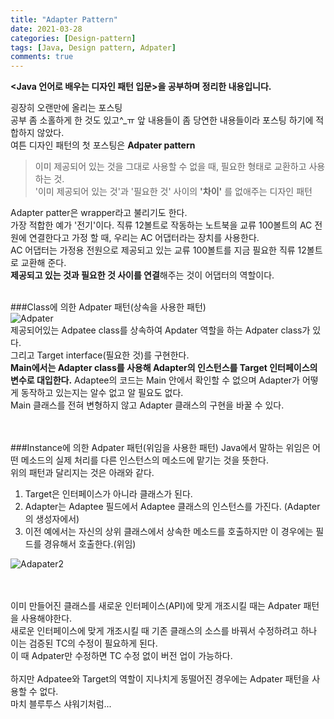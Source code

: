 ```yaml
---
title: "Adapter Pattern"
date: 2021-03-28
categories: [Design-pattern]
tags: [Java, Design pattern, Adpater]
comments: true
---
```


**<Java 언어로 배우는 디자인 패턴 입문>을 공부하며 정리한 내용입니다.**
<br>

굉장히 오랜만에 올리는 포스팅  
공부 좀 소홀하게 한 것도 있고^_ㅠ 앞 내용들이 좀 당연한 내용들이라 포스팅 하기에 적합하지 않았다.  
여튼 디자인 패턴의 첫 포스팅은 **Adpater pattern**  

> 이미 제공되어 있는 것을 그대로 사용할 수 없을 때, 필요한 형태로 교환하고 사용하는 것.  
> '이미 제공되어 있는 것'과 '필요한 것' 사이의 **'차이'** 를 없애주는 디자인 패턴

Adapter patter은 wrapper라고 불리기도 한다.  
가장 적합한 예가 '전기'이다. 
직류 12볼트로 작동하는 노트북을 교류 100볼트의 AC 전원에 연결한다고 가정 할 때, 우리는 AC 어댑터라는 장치를 사용한다.  
AC 어댑터는 가정용 전원으로 제공되고 있는 교류 100볼트를 지금 필요한 직류 12볼트로 교환해 준다.  
**제공되고 있는 것과 필요한 것 사이를 연결**해주는 것이 어댑터의 역할이다. 
<br>
<br>

###Class에 의한 Adpater 패턴(상속을 사용한 패턴)  
![Adpater](https://user-images.githubusercontent.com/77476913/112746178-45bb0080-8fe8-11eb-86fc-9ad2e79e947c.PNG)  
제공되어있는 Adpatee class를 상속하여 Apdater 역할을 하는 Adpater class가 있다.  
그리고 Target interface(필요한 것)를 구현한다.  
**Main에서는 Adapter class를 사용해 Adapter의 인스턴스를 Target 인터페이스의 변수로 대입한다.** 
Adaptee의 코드는 Main 안에서 확인할 수 없으며 Adapter가 어떻게 동작하고 있는지는 알수 없고 알 필요도 없다.  
Main 클래스를 전혀 변형하지 않고 Adapter 클래스의 구현을 바꿀 수 있다.  
<br>
<br>

###Instance에 의한 Adpater 패턴(위임을 사용한 패턴)
Java에서 말하는 위임은 어떤 메소드의 실제 처리를 다른 인스턴스의 메소드에 맡기는 것을 뜻한다.  
위의 패턴과 달리지는 것은 아래와 같다.
1. Target은 인터페이스가 아니라 클래스가 된다.  
2. Adapter는 Adaptee 필드에서 Adaptee 클래스의 인스턴스를 가진다. (Adapter의 생성자에서)
3. 이전 예에서는 자신의 상위 클래스에서 상속한 메소드를 호출하지만 이 경우에는 필드를 경유해서 호출한다.(위임)  

![Adapater2](https://user-images.githubusercontent.com/77476913/112746636-0a6e0100-8feb-11eb-98d5-fc2ed36755fb.PNG)  
<br>
<br>

이미 만들어진 클래스를 새로운 인터페이스(API)에 맞게 개조시킬 때는 Adpater 패턴을 사용해야한다.  
새로운 인터페이스에 맞게 개조시킬 때 기존 클래스의 소스를 바꿔서 수정하려고 하나 이는 검증된 TC의 수정이 필요하게 된다.  
이 때 Adpater만 수정하면 TC 수정 없이 버전 업이 가능하다.  
<br>
하지만 Adpatee와 Target의 역할이 지나치게 동떨어진 경우에는 Adpater 패턴을 사용할 수 없다.  
마치 블루투스 샤워기처럼...

